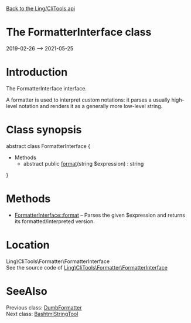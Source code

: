 [Back to the Ling/CliTools api](https://github.com/lingtalfi/CliTools/blob/master/doc/api/Ling/CliTools.md)



The FormatterInterface class
================
2019-02-26 --> 2021-05-25






Introduction
============

The FormatterInterface interface.

A formatter is used to interpret custom notations: it parses a usually high-level notation and renders it as a generally more low-level string.



Class synopsis
==============


abstract class <span class="pl-k">FormatterInterface</span>  {

- Methods
    - abstract public [format](https://github.com/lingtalfi/CliTools/blob/master/doc/api/Ling/CliTools/Formatter/FormatterInterface/format.md)(string $expression) : string

}






Methods
==============

- [FormatterInterface::format](https://github.com/lingtalfi/CliTools/blob/master/doc/api/Ling/CliTools/Formatter/FormatterInterface/format.md) &ndash; Parses the given $expression and returns its formatted/interpreted version.





Location
=============
Ling\CliTools\Formatter\FormatterInterface<br>
See the source code of [Ling\CliTools\Formatter\FormatterInterface](https://github.com/lingtalfi/CliTools/blob/master/Formatter/FormatterInterface.php)



SeeAlso
==============
Previous class: [DumbFormatter](https://github.com/lingtalfi/CliTools/blob/master/doc/api/Ling/CliTools/Formatter/DumbFormatter.md)<br>Next class: [BashtmlStringTool](https://github.com/lingtalfi/CliTools/blob/master/doc/api/Ling/CliTools/Helper/BashtmlStringTool.md)<br>
